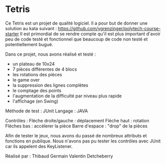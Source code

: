 # Tetris


Ce Tetris est un projet de qualité logiciel. Il a pour but de donner une solution au kata suivant :
https://github.com/ygrenzinger/polytech-course-starter
Il est primordial de se rendre compte qu'il est plus important d'avoir peu de code testé et fonctionnel que beaucoup de code non testé et  potentiellement bugué.

Dans ce projet, nous avons réalisé et testé :
- un plateau de 10x24
- 7 pièces différentes de 4 blocs
- les rotations des pièces
- le game over
- la suppression des lignes complètes
- le comptage des points
- l'augmentation de la difficulté par niveau plus rapide
- l'affichage (en Swing)

Méthode de test : JUnit
Langage : JAVA

Contrôles :
Flèche droite/gauche : déplacement
Flèche haut : rotation
Flèches bas : accélerer la pièce
Barre d'espace : "drop" de la pièces

Afin de tester le jeux, nous avons du passé de nombreux attributs et fonctions en publique.
Nous n'avons pas pu tester les contrôles avec JUnit car ils appelent des KeyListener.


Réalisé par :
Thibaud Germain
Valentin Detcheberry
